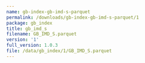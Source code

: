 ```yaml
---
name: gb-index-gb-imd-s-parquet
permalink: /downloads/gb-index-gb-imd-s-parquet/1
package: gb_index
title: gb_imd_s
filename: GB_IMD_S.parquet
version: '1'
full_version: 1.0.3
file: /data/gb_index/1/GB_IMD_S.parquet
---
```

